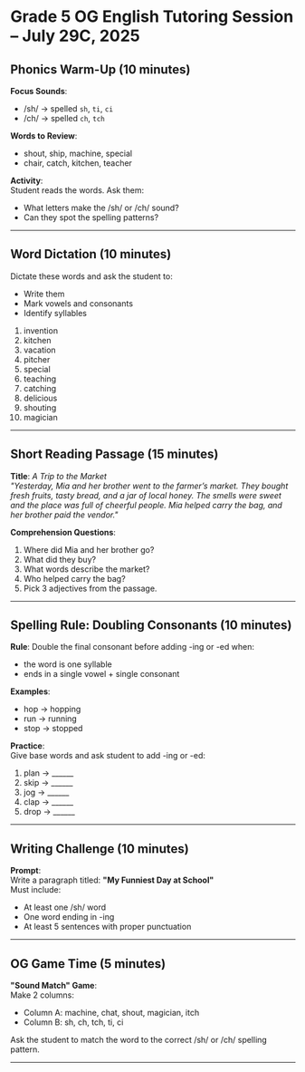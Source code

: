# Grade 5 OG English Tutoring Session – July 29C, 2025

## Phonics Warm-Up (10 minutes)

**Focus Sounds**:  
- /sh/ → spelled `sh`, `ti`, `ci`  
- /ch/ → spelled `ch`, `tch`

**Words to Review**:
- shout, ship, machine, special  
- chair, catch, kitchen, teacher

**Activity**:  
Student reads the words. Ask them:
- What letters make the /sh/ or /ch/ sound?
- Can they spot the spelling patterns?

---

## Word Dictation (10 minutes)

Dictate these words and ask the student to:
- Write them
- Mark vowels and consonants
- Identify syllables

1. invention  
2. kitchen  
3. vacation  
4. pitcher  
5. special  
6. teaching  
7. catching  
8. delicious  
9. shouting  
10. magician

---

## Short Reading Passage (15 minutes)

**Title**: *A Trip to the Market*  
*"Yesterday, Mia and her brother went to the farmer’s market. They bought fresh fruits, tasty bread, and a jar of local honey. The smells were sweet and the place was full of cheerful people. Mia helped carry the bag, and her brother paid the vendor."*

**Comprehension Questions**:
1. Where did Mia and her brother go?
2. What did they buy?
3. What words describe the market?
4. Who helped carry the bag?
5. Pick 3 adjectives from the passage.

---

## Spelling Rule: Doubling Consonants (10 minutes)

**Rule**: Double the final consonant before adding -ing or -ed when:
- the word is one syllable
- ends in a single vowel + single consonant

**Examples**:
- hop → hopping  
- run → running  
- stop → stopped

**Practice**:  
Give base words and ask student to add -ing or -ed:
1. plan → ______  
2. skip → ______  
3. jog → ______  
4. clap → ______  
5. drop → ______

---

## Writing Challenge (10 minutes)

**Prompt**:  
Write a paragraph titled: **"My Funniest Day at School"**  
Must include:
- At least one /sh/ word  
- One word ending in -ing  
- At least 5 sentences with proper punctuation

---

## OG Game Time (5 minutes)

**"Sound Match" Game**:  
Make 2 columns:
- Column A: machine, chat, shout, magician, itch  
- Column B: sh, ch, tch, ti, ci  

Ask the student to match the word to the correct /sh/ or /ch/ spelling pattern.

---